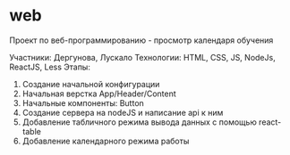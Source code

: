 # web
Проект по веб-программированию - просмотр календаря обучения

Участники: Дергунова, Лускало
Технологии: HTML, CSS, JS, NodeJs, ReactJS, Less
Этапы: 
1. Создание начальной конфигурации
2. Начальная верстка App/Header/Content
3. Начальные компоненты: Button
4. Создание сервера на nodeJS и написание api к ним
5. Добавление табличного режима вывода данных с помощью react-table
6. Добавление календарного режима работы